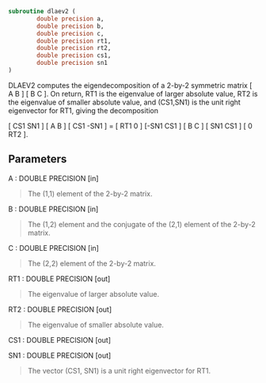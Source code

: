```fortran
subroutine dlaev2 (
        double precision a,
        double precision b,
        double precision c,
        double precision rt1,
        double precision rt2,
        double precision cs1,
        double precision sn1
)
```

DLAEV2 computes the eigendecomposition of a 2-by-2 symmetric matrix
[  A   B  ]
[  B   C  ].
On return, RT1 is the eigenvalue of larger absolute value, RT2 is the
eigenvalue of smaller absolute value, and (CS1,SN1) is the unit right
eigenvector for RT1, giving the decomposition

[ CS1  SN1 ] [  A   B  ] [ CS1 -SN1 ]  =  [ RT1  0  ]
[-SN1  CS1 ] [  B   C  ] [ SN1  CS1 ]     [  0  RT2 ].

## Parameters
A : DOUBLE PRECISION [in]
> The (1,1) element of the 2-by-2 matrix.

B : DOUBLE PRECISION [in]
> The (1,2) element and the conjugate of the (2,1) element of
> the 2-by-2 matrix.

C : DOUBLE PRECISION [in]
> The (2,2) element of the 2-by-2 matrix.

RT1 : DOUBLE PRECISION [out]
> The eigenvalue of larger absolute value.

RT2 : DOUBLE PRECISION [out]
> The eigenvalue of smaller absolute value.

CS1 : DOUBLE PRECISION [out]

SN1 : DOUBLE PRECISION [out]
> The vector (CS1, SN1) is a unit right eigenvector for RT1.
